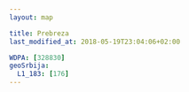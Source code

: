 ```yaml
---
layout: map

title: Prebreza
last_modified_at: 2018-05-19T23:04:06+02:00

WDPA: [328830]
geoSrbija:
  L1_183: [176]
---
```

